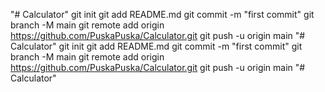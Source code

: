 "# Calculator"  git init git add README.md git commit -m "first commit" git branch -M main git remote add origin https://github.com/PuskaPuska/Calculator.git git push -u origin main
"# Calculator"  git init git add README.md git commit -m "first commit" git branch -M main git remote add origin https://github.com/PuskaPuska/Calculator.git git push -u origin main
"# Calculator" 
